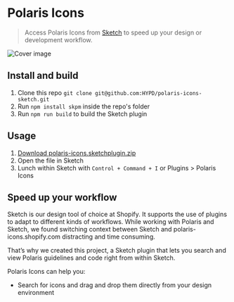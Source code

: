 # Polaris Icons

> Access Polaris Icons from [Sketch](https://sketchapp.com/) to speed up your design or development workflow.

![Cover image](https://dnl.rs/s/2kk6h2x.png)

## Install and build
1. Clone this repo `git clone git@github.com:HYPD/polaris-icons-sketch.git`
2. Run `npm install skpm` inside the repo's folder
3. Run `npm run build` to build the Sketch plugin

## Usage
1. [Download polaris-icons.sketchplugin.zip](http://dnl.rs/s/polaris-icons.sketchplugin.zip)
2. Open the file in Sketch
3. Lunch within Sketch with `Control + Command + I` or Plugins > Polaris Icons

## Speed up your workflow

Sketch is our design tool of choice at Shopify. It supports the use of plugins to adapt to different kinds of workflows. While working with Polaris and Sketch, we found switching context between Sketch and polaris-icons.shopify.com distracting and time consuming.

That’s why we created this project, a Sketch plugin that lets you search and view Polaris guidelines and code right from within Sketch.

Polaris Icons can help you:

- Search for icons and drag and drop them directly from your design environment
